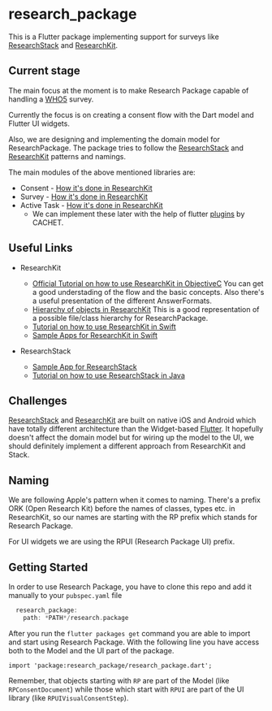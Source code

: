 # research_package

This is a Flutter package implementing support for surveys like [ResearchStack](http://researchstack.org/) and [ResearchKit](http://researchkit.org/).

## Current stage

The main focus at the moment is to make Research Package capable of handling a [WHO5](https://www.psykiatri-regionh.dk/who-5/Documents/WHO5_English.pdf) survey.


Currently the focus is on creating a consent flow with the Dart model and Flutter UI widgets. 

Also, we are designing and implementing the domain model for ResearchPackage.
The package tries to follow the [ResearchStack](http://researchstack.org/) and [ResearchKit](http://researchkit.org/) patterns and namings.

The main modules of the above mentioned libraries are:
- Consent - [How it's done in ResearchKit](http://researchkit.org/docs/docs/InformedConsent/InformedConsent.html)
- Survey - [How it's done in ResearchKit](http://researchkit.org/docs/docs/Survey/CreatingSurveys.html)
- Active Task - [How it's done in ResearchKit](http://researchkit.org/docs/docs/ActiveTasks/ActiveTasks.html)
  - We can implement these later with the help of flutter [plugins](https://github.com/cph-cachet/flutter-plugins) by CACHET.


## Useful Links
- ResearchKit
  - [Official Tutorial on how to use ResearchKit in ObjectiveC](http://researchkit.org/docs/docs/Survey/CreatingSurveys.html)
You can get a good understading of the flow and the basic concepts.
Also there's a useful presentation of the different AnswerFormats.
  - [Hierarchy of objects in ResearchKit](http://researchkit.org/docs/hierarchy.html)
This is a good representation of a possible file/class hierarchy for ResearchPackage.
  - [Tutorial on how to use ResearchKit in Swift](https://www.raywenderlich.com/1820-researchkit-tutorial-with-swift-getting-started)
  - [Sample Apps for ResearchKit in Swift](https://github.com/ResearchKit/ResearchKit/tree/master/samples)

- ResearchStack
  - [Sample App for ResearchStack](https://github.com/ResearchStack/SampleApp)
  - [Tutorial on how to use ResearchStack in Java](https://www.raywenderlich.com/637-researchstack-tutorial-getting-started)


## Challenges

[ResearchStack](http://researchstack.org/) and [ResearchKit](http://researchkit.org/) are built on native iOS and Android which have totally different architecture than the Widget-based [Flutter](flutter.io). It hopefully doesn't affect the domain model but for wiring up the model to the UI, we should definitely implement a different approach from ResearchKit and Stack.

## Naming

We are following Apple's pattern when it comes to naming. There's a prefix ORK (Open Research Kit) before the names of classes, types etc. in ResearchKit, so our names are starting with the RP prefix which stands for Research Package.

For UI widgets we are using the RPUI (Research Package UI) prefix.


## Getting Started

In order to use Research Package, you have to clone this repo and add it manually to your `pubspec.yaml` file

```dart
  research_package:
    path: *PATH*/research.package
```

After you run the `flutter packages get` command you are able to import and start using Research Package. With the following line you have access both to the Model and the UI part of the package.

`import 'package:research_package/research_package.dart';`

Remember, that objects starting with `RP` are part of the Model (like `RPConsentDocument`) while those which start with `RPUI` are part of the UI library (like `RPUIVisualConsentStep`).


